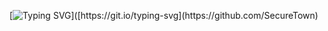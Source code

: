 [![Typing SVG](https://readme-typing-svg.demolab.com?font=Fira+Code&pause=1000&width=435&lines=Hello+SecureTown!)]([https://git.io/typing-svg](https://github.com/SecureTown)
